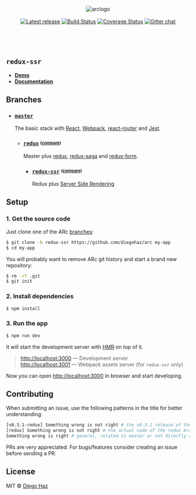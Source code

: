 <p align="center">
  <img alt="arclogo" src="https://cloud.githubusercontent.com/assets/3068563/23199029/55e9d55a-f8aa-11e6-91a2-74b82db3813c.png"><br><br>
  <a href="https://github.com/diegohaz/arc/releases/latest"><img src="https://github-release-version.herokuapp.com/github/diegohaz/arc/release.svg?style=flat-square" alt="Latest release" /></a>
  <a href="https://travis-ci.org/diegohaz/arc"><img src="https://img.shields.io/travis/diegohaz/arc/redux-ssr.svg?style=flat-square" alt="Build Status" /></a>
  <a href="https://codecov.io/gh/diegohaz/arc/branch/redux-ssr"><img src="https://img.shields.io/codecov/c/github/diegohaz/arc/redux-ssr.svg?style=flat-square" alt="Coverage Status" /></a>
  <a href="https://gitter.im/diegohaz/arc"><img src="https://img.shields.io/badge/chat-on%20gitter-1dce73.svg?style=flat-square" alt="Gitter chat" /></a>
</p>

<br />
<p>

</p>
<br />

## `redux-ssr`

- **[Demo](https://arc.js.org)**
- **[Documentation](https://github.com/diegohaz/arc/wiki)**

## Branches

- ### [`master`](https://github.com/diegohaz/arc)

  The basic stack with [React](https://facebook.github.io/react/), [Webpack](https://github.com/webpack/webpack), [react-router](https://github.com/ReactTraining/react-router) and [Jest](https://facebook.github.io/jest/).

  - ### [`redux`](https://github.com/diegohaz/arc/tree/redux) <sup><sub>([compare](https://github.com/diegohaz/arc/compare/master...redux?diff=split#files_bucket))</sub></sup>

    Master plus [redux](https://github.com/reactjs/redux), [redux-saga](https://github.com/yelouafi/redux-saga) and [redux-form](https://github.com/erikras/redux-form).

    - ### [`redux-ssr`](https://github.com/diegohaz/arc/tree/redux-ssr) <sup><sub>([compare](https://github.com/diegohaz/arc/compare/redux...redux-ssr?diff=split#files_bucket))</sub></sup>

      Redux plus [Server Side Rendering](https://github.com/reactjs/redux/blob/master/docs/recipes/ServerRendering.md)

## Setup

### 1. Get the source code

Just clone one of the ARc [branches](#branches):
```sh
$ git clone -b redux-ssr https://github.com/diegohaz/arc my-app
$ cd my-app
```

You will probably want to remove ARc git history and start a brand new repository:
```sh
$ rm -rf .git
$ git init
```

### 2. Install dependencies

```sh
$ npm install
```

### 3. Run the app

```sh
$ npm run dev
```

It will start the development server with [HMR](https://webpack.github.io/docs/hot-module-replacement) on top of it.

> [http://localhost:3000](http://localhost:3000) — Development server<br>
> [http://localhost:3001](http://localhost:3001) — Webpack assets server (for `redux-ssr` only)<br>

Now you can open [http://localhost:3000](http://localhost:3000) in browser and start developing.

## Contributing

When submitting an issue, use the following patterns in the title for better understanding:
```bash
[v0.3.1-redux] Something wrong is not right # the v0.3.1 release of the redux branch
[redux] Something wrong is not right # the actual code of the redux branch
Something wrong is right # general, related to master or not directly related to any branch
```

PRs are very appreciated. For bugs/features consider creating an issue before sending a PR.

## License

MIT © [Diego Haz](https://github.com/diegohaz)

